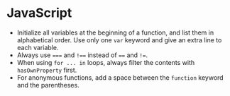 # JavaScript

 * Initialize all variables at the beginning of a function, and list them in alphabetical order. Use only one `var` keyword and give an extra line to each variable.
 * Always use `===` and `!==` instead of `==` and `!=`.
 * When using `for ... in` loops, always filter the contents with `hasOwnProperty` first.
 * For anonymous functions, add a space between the `function` keyword and the parentheses.
